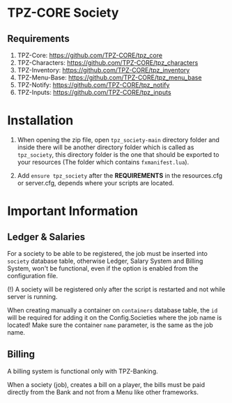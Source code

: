 # TPZ-CORE Society

## Requirements

1. TPZ-Core: https://github.com/TPZ-CORE/tpz_core
2. TPZ-Characters: https://github.com/TPZ-CORE/tpz_characters
3. TPZ-Inventory: https://github.com/TPZ-CORE/tpz_inventory
4. TPZ-Menu-Base: https://github.com/TPZ-CORE/tpz_menu_base
4. TPZ-Notify: https://github.com/TPZ-CORE/tpz_notify
5. TPZ-Inputs: https://github.com/TPZ-CORE/tpz_inputs

# Installation

1. When opening the zip file, open `tpz_society-main` directory folder and inside there will be another directory folder which is called as `tpz_society`, this directory folder is the one that should be exported to your resources (The folder which contains `fxmanifest.lua`).

2. Add `ensure tpz_society` after the **REQUIREMENTS** in the resources.cfg or server.cfg, depends where your scripts are located.

# Important Information

## Ledger & Salaries

For a society to be able to be registered, the job must be inserted into `society` database table, otherwise Ledger, Salary System and Billing System, won't be functional, even if the option is enabled from the configuration file.

(!) A society will be registered only after the script is restarted and not while server is running.

When creating manually a container on `containers` database table, the `id` will be required for adding it on the Config.Societies where the job name is located! Make sure the container `name` parameter, is the same as the job name.

## Billing

A billing system is functional only with TPZ-Banking.

When a society (job), creates a bill on a player, the bills must be paid directly from the Bank and not from a Menu like other frameworks.
